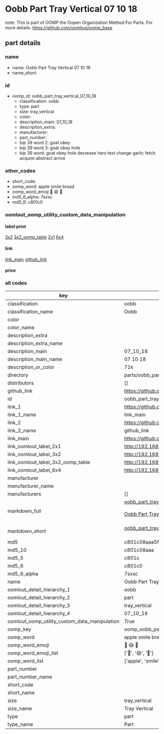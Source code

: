 # Oobb Part Tray Vertical 07 10 18  

note: This is part of OOMP the Oopen Organization Method For Parts. For more details: https://github.com/oomlout/oomp_base

##  part details





### name
* name: Oobb Part Tray Vertical 07 10 18
* name_short: 
### id
* oomp_id: oobb_part_tray_vertical_07_10_18
  * classification: oobb
  * type: part
  * size: tray_vertical
  * color: 
  * description_main: 07_10_18
  * description_extra: 
  * manufacturer: 
  * part_number: 
  * bip 39 word 2: goat obey
  * bip 39 word 3: goat obey hole
  * bip 39 word: goat obey hole decrease hero text change garlic fetch acquire abstract arrive

### other_codes
* short_code: 
* oomp_word: apple smile bread
* oomp_word_emoji :apple: :smile: :bread:
* md5_6_alpha: 7sxxc
* md5_6: c801c0






### oomlout_oomp_utility_custom_data_manipulation
#### label print
[3x2](http://192.168.1.245:1112/?label=oomp%207sxxc)
[3x2_oomp_table](http://192.168.1.107:1112/?label=oomp%207sxxc)
[2x1](http://192.168.1.242:1112/?label=oomp%207sxxc)
[6x4](http://192.168.1.55:1112/?label=oomp%207sxxc)    

#### link

[link_main](https://github.com/oomlout/oomlout_oomp_current_version_messy/tree/main/parts/oobb_part_tray_vertical_07_10_18) [github_link](https://github.com/oomlout/oomlout_oomp_part_src/tree/main/parts/oobb_part_tray_vertical_07_10_18)                             

#### price







### all codes 
| key | value |  
| --- | --- |  
| classification | oobb |  
| classification_name | Oobb |  
| color |  |  
| color_name |  |  
| description_extra |  |  
| description_extra_name |  |  
| description_main | 07_10_18 |  
| description_main_name | 07 10 18 |  
| description_or_color | 71k |  
| directory | parts/oobb_part_tray_vertical_07_10_18 |  
| distributors | [] |  
| github_link | https://github.com/oomlout/oomlout_oomp_part_src/tree/main/parts/oobb_part_tray_vertical_07_10_18 |  
| id | oobb_part_tray_vertical_07_10_18 |  
| link_1 | https://github.com/oomlout/oomlout_oomp_current_version_messy/tree/main/parts/oobb_part_tray_vertical_07_10_18 |  
| link_1_name | link_main |  
| link_2 | https://github.com/oomlout/oomlout_oomp_part_src/tree/main/parts/oobb_part_tray_vertical_07_10_18 |  
| link_2_name | github_link |  
| link_main | https://github.com/oomlout/oomlout_oomp_current_version_messy/tree/main/parts/oobb_part_tray_vertical_07_10_18 |  
| link_oomlout_label_2x1 | http://192.168.1.242:1112/?label=oomp%207sxxc |  
| link_oomlout_label_3x2 | http://192.168.1.245:1112/?label=oomp%207sxxc |  
| link_oomlout_label_3x2_oomp_table | http://192.168.1.107:1112/?label=oomp%207sxxc |  
| link_oomlout_label_6x4 | http://192.168.1.55:1112/?label=oomp%207sxxc |  
| manufacturer |  |  
| manufacturer_name |  |  
| manufacturers | [] |  
| markdown_full | [oobb_part_tray_vertical_07_10_18](https://github.com/oomlout/oomlout_oomp_current_version_messy/tree/main/parts/oobb_part_tray_vertical_07_10_18)<br>[](https://github.com/oomlout/oomlout_oomp_current_version_messy/tree/main/parts/oobb_part_tray_vertical_07_10_18)<br>[Oobb Part Tray Vertical 07 10 18](https://github.com/oomlout/oomlout_oomp_current_version_messy/tree/main/parts/oobb_part_tray_vertical_07_10_18)<br><br> |  
| markdown_short | [oobb_part_tray_vertical_07_10_18](https://github.com/oomlout/oomlout_oomp_current_version_messy/tree/main/parts/oobb_part_tray_vertical_07_10_18)<br><br> |  
| md5 | c801c08aaa5fc4c77eb5a392d965fb20 |  
| md5_10 | c801c08aaa |  
| md5_5 | c801c |  
| md5_6 | c801c0 |  
| md5_6_alpha | 7sxxc |  
| name | Oobb Part Tray Vertical 07 10 18 |  
| oomlout_detail_hierarchy_1 | oobb |  
| oomlout_detail_hierarchy_2 | part |  
| oomlout_detail_hierarchy_3 | tray_vertical |  
| oomlout_detail_hierarchy_4 | 07_10_18 |  
| oomlout_oomp_utility_custom_data_manipulation | True |  
| oomp_key | oomp_oobb_part_tray_vertical_07_10_18 |  
| oomp_word | apple smile bread |  
| oomp_word_emoji | :apple: :smile: :bread: |  
| oomp_word_emoji_list | [':apple:', ':smile:', ':bread:'] |  
| oomp_word_list | ['apple', 'smile', 'bread'] |  
| part_number |  |  
| part_number_name |  |  
| short_code |  |  
| short_name |  |  
| size | tray_vertical |  
| size_name | Tray Vertical |  
| type | part |  
| type_name | Part |  
